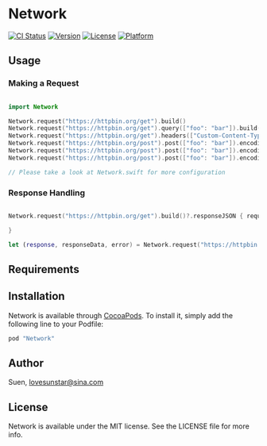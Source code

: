 # Network

[![CI Status](http://img.shields.io/travis/Suen/Network.svg?style=flat)](https://travis-ci.org/Suen/Network)
[![Version](https://img.shields.io/cocoapods/v/Network.svg?style=flat)](http://cocoapods.org/pods/Network)
[![License](https://img.shields.io/cocoapods/l/Network.svg?style=flat)](http://cocoapods.org/pods/Network)
[![Platform](https://img.shields.io/cocoapods/p/Network.svg?style=flat)](http://cocoapods.org/pods/Network)

## Usage

### Making a Request

```swift

import Network

Network.request("https://httpbin.org/get").build()
Network.request("https://httpbin.org/get").query(["foo": "bar"]).build()
Network.request("https://httpbin.org/get").headers(["Custom-Content-Type": "application/json; encrypted=1"]).build()
Network.request("https://httpbin.org/post").post(["foo": "bar"]).encoding(.URLEncodedInURL).build()
Network.request("https://httpbin.org/post").post(["foo": "bar"]).encoding(.JSON).retry(1).build()
Network.request("https://httpbin.org/post").post(["foo": "bar"]).encoding(.JSON).priority(Network.Priority.Low).build()

// Please take a look at Network.swift for more configuration 

```

### Response Handling

```swift

Network.request("https://httpbin.org/get").build()?.responseJSON { request, response, responseValue, error in 

}

let (response, responseData, error) = Network.request("https://httpbin.org/post").query(["foo": "bar"]).post(["encode": "json"]).encoding(.JSON).syncResponseJSON()

```
## Requirements

## Installation

Network is available through [CocoaPods](http://cocoapods.org). To install
it, simply add the following line to your Podfile:

```ruby
pod "Network"
```

## Author

Suen, lovesunstar@sina.com

## License

Network is available under the MIT license. See the LICENSE file for more info.
